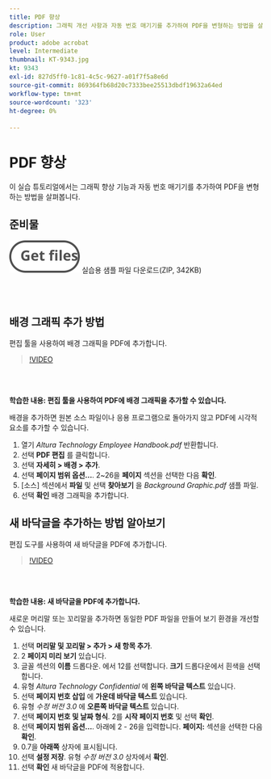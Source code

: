 ```yaml
---
title: PDF 향상
description: 그래픽 개선 사항과 자동 번호 매기기를 추가하여 PDF을 변형하는 방법을 살펴보세요
role: User
product: adobe acrobat
level: Intermediate
thumbnail: KT-9343.jpg
kt: 9343
exl-id: 827d5ff0-1c81-4c5c-9627-a01f7f5a8e6d
source-git-commit: 869364fb68d20c7333bee25513dbdf19632a64ed
workflow-type: tm+mt
source-wordcount: '323'
ht-degree: 0%

---
```


# PDF 향상

이 실습 튜토리얼에서는 그래픽 향상 기능과 자동 번호 매기기를 추가하여 PDF을 변형하는 방법을 살펴봅니다.

## 준비물

[![파일 가져오기](../assets/Getfiles.svg)](../assets/Enhance.zip)
실습용 샘플 파일 다운로드(ZIP, 342KB)

<br> 

## 배경 그래픽 추가 방법

편집 툴을 사용하여 배경 그래픽을 PDF에 추가합니다.

>[!VIDEO](https://video.tv.adobe.com/v/338746?hidetitle=true)

<br> 

**학습한 내용: 편집 툴을 사용하여 PDF에 배경 그래픽을 추가할 수 있습니다.**

배경을 추가하면 원본 소스 파일이나 응용 프로그램으로 돌아가지 않고 PDF에 시각적 요소를 추가할 수 있습니다.

1. 열기 *Altura Technology Employee Handbook.pdf* 반환합니다.
1. 선택 **PDF 편집** 를 클릭합니다.
1. 선택 **자세히 > 배경 > 추가**.
1. 선택 **페이지 범위 옵션...**.
2~26을 **페이지** 섹션을 선택한 다음 **확인**.
1. [소스] 섹션에서 **파일** 및 선택 **찾아보기** 을 *Background Graphic.pdf* 샘플 파일.
1. 선택 **확인** 배경 그래픽을 추가합니다.

## 새 바닥글을 추가하는 방법 알아보기

편집 도구를 사용하여 새 바닥글을 PDF에 추가합니다.

>[!VIDEO](https://video.tv.adobe.com/v/338745?hidetitle=true)

<br> 

**학습한 내용: 새 바닥글을 PDF에 추가합니다.**

새로운 머리말 또는 꼬리말을 추가하면 동일한 PDF 파일을 만들어 보기 환경을 개선할 수 있습니다.

1. 선택 **머리말 및 꼬리말 > 추가 > 새 항목 추가**.
1. 2 **페이지 미리 보기** 있습니다.
1. 글꼴 섹션의 **이름** 드롭다운.
에서 12를 선택합니다. **크기** 드롭다운에서 흰색을 선택합니다.
1. 유형 *Altura Technology Confidential* 에 **왼쪽 바닥글 텍스트** 있습니다.
1. 선택 **페이지 번호 삽입** 에 **가운데 바닥글 텍스트** 있습니다.
1. 유형 *수정 버전 3.0* 에 **오른쪽 바닥글 텍스트** 있습니다.
1. 선택 **페이지 번호 및 날짜 형식**.
2를 **시작 페이지 번호** 및 선택 **확인**.
1. 선택 **페이지 범위 옵션...**.
아래에 2 - 26을 입력합니다. **페이지:** 섹션을 선택한 다음 **확인**.
1. 0.7을 **아래쪽** 상자에 표시됩니다.
1. 선택 **설정 저장**.
유형 *수정 버전 3.0* 상자에서 **확인**.
1. 선택 **확인** 새 바닥글을 PDF에 적용합니다.
